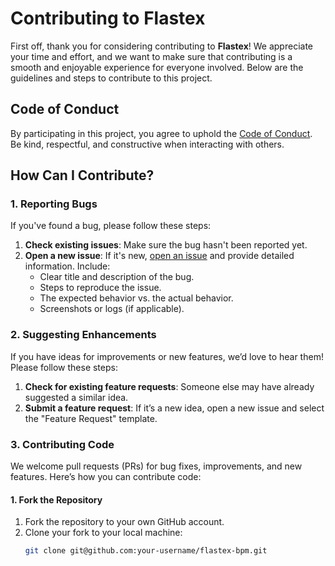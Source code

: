 # Contributing to Flastex

First off, thank you for considering contributing to **Flastex**! We appreciate your time and effort, and we want to make sure that contributing is a smooth and enjoyable experience for everyone involved. Below are the guidelines and steps to contribute to this project.

## Code of Conduct

By participating in this project, you agree to uphold the [Code of Conduct](CODE_OF_CONDUCT.md). Be kind, respectful, and constructive when interacting with others.

## How Can I Contribute?

### 1. Reporting Bugs

If you've found a bug, please follow these steps:
1. **Check existing issues**: Make sure the bug hasn't been reported yet.
2. **Open a new issue**: If it's new, [open an issue](https://github.com/Flastex/flastex-bpm/issues) and provide detailed information. Include:
   - Clear title and description of the bug.
   - Steps to reproduce the issue.
   - The expected behavior vs. the actual behavior.
   - Screenshots or logs (if applicable).

### 2. Suggesting Enhancements

If you have ideas for improvements or new features, we’d love to hear them! Please follow these steps:
1. **Check for existing feature requests**: Someone else may have already suggested a similar idea.
2. **Submit a feature request**: If it’s a new idea, open a new issue and select the "Feature Request" template.

### 3. Contributing Code

We welcome pull requests (PRs) for bug fixes, improvements, and new features. Here’s how you can contribute code:

#### 1. Fork the Repository
1. Fork the repository to your own GitHub account.
2. Clone your fork to your local machine:
   ```bash
   git clone git@github.com:your-username/flastex-bpm.git
